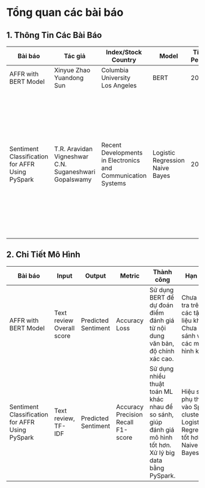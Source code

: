 # Tổng quan các bài báo

## 1. Thông Tin Các Bài Báo  

| **Bài báo**                                      | **Tác giả**                                   | **Index/Stock Country**                            | **Model**                         | **Time Period** | **Performance Evaluation**                                                                                                   | **Task**                   |
|-------------------------------------------------|----------------------------------------------|------------------------------------------------|---------------------------------|---------------|-------------------------------------------------------------------------------------------------|-----------------------------|
| AFFR with BERT Model                            | Xinyue Zhao <br> Yuandong Sun               | Columbia University <br> Los Angeles          | BERT                            | 2022          | Accuracy = 79.82% <br>Loss = 0.5433| Sentiment Classification   |
| Sentiment Classification for AFFR Using PySpark | T.R. Aravidan <br> Vigneshwar C.N. <br> Suganeshwari Gopalswamy | Recent Developments in Electronics and Communication Systems | Logistic Regression <br> Naive Bayes | 2023          | **Logistic Regression:** <br>Accuracy = 87.61%<br> Precision = 86.48% <br>Recall = 88.21% <br>F1-Score = 87.23%. <br> **Naive Bayes:** <br>Accuracy = 84.92%<br>Precision = 81.27%<br>Recall = 83.92% <br>F1-Score=82.67%<br>| Sentiment Classification   |

## 2. Chi Tiết Mô Hình  

| **Bài báo**                                     | **Input**               | **Output**              | **Metric**                 | **Thành công**                                                          | **Hạn chế**                                                   |
|------------------------------------------------|------------------------|-------------------------|----------------------------|-------------------------------------------------------------------------|--------------------------------------------------------------|
| AFFR with BERT Model                           | Text review <br> Overall score | Predicted Sentiment | Accuracy <br> Loss        | Sử dụng BERT để dự đoán điểm đánh giá từ nội dung văn bản, độ chính xác cao. | Chưa kiểm tra trên các tập dữ liệu khác. Chưa so sánh với các mô hình khác. |
| Sentiment Classification for AFFR Using PySpark | Text review, TF-IDF    | Predicted Sentiment    | Accuracy <br> Precision <br> Recall <br> F1-score | Sử dụng nhiều thuật toán ML khác nhau để so sánh, giúp đánh giá mô hình tốt hơn. Xử lý big data bằng PySpark. | Hiệu suất phụ thuộc vào Spark cluster. Logistic Regression tốt hơn Naive Bayes. |
